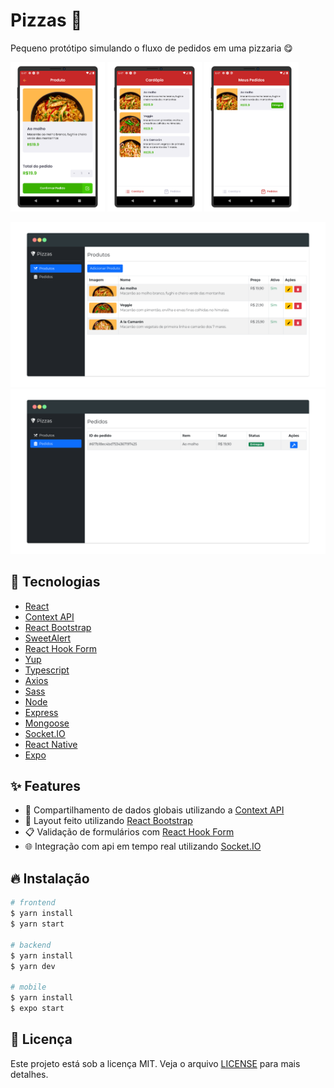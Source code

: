 # Pizzas 🍕

Pequeno protótipo simulando o fluxo de pedidos em uma pizzaria 😋

<p>
  <img src="./screenshots/photo-01.png" width="30%" />
  <img src="./screenshots/photo-02.png" width="30%" />
  <img src="./screenshots/photo-03.png" width="30%" />
</p>

![Screenshot 4](screenshots/photo-04.png)
![Screenshot 5](screenshots/photo-05.png)

## 🚀 Tecnologias

- [React](https://pt-br.reactjs.org/)
- [Context API](https://pt-br.reactjs.org/docs/context.html)
- [React Bootstrap](https://react-bootstrap.github.io/)
- [SweetAlert](https://sweetalert2.github.io/)
- [React Hook Form](https://react-hook-form.com/get-started)
- [Yup](https://github.com/jquense/yup)
- [Typescript](https://www.typescriptlang.org/)
- [Axios](https://github.com/axios/axios)
- [Sass](https://sass-lang.com/)
- [Node](https://nodejs.org/en/)
- [Express](https://expressjs.com/pt-br/)
- [Mongoose](https://mongoosejs.com/)
- [Socket.IO](https://socket.io/)
- [React Native](https://reactnative.dev/)
- [Expo](https://docs.expo.dev/)

## ✨ Features

- 📂 Compartilhamento de dados globais utilizando a [Context API](https://pt-br.reactjs.org/docs/context.html)
- 💅 Layout feito utilizando [React Bootstrap](https://react-bootstrap.github.io/)
- 📋 Validação de formulários com [React Hook Form](https://react-hook-form.com/get-started)
- 🌐 Integração com api em tempo real utilizando [Socket.IO](https://socket.io/)

## 🔥 Instalação

```bash
# frontend
$ yarn install
$ yarn start

# backend
$ yarn install
$ yarn dev

# mobile
$ yarn install
$ expo start
```

## 📝 Licença

Este projeto está sob a licença MIT. Veja o arquivo [LICENSE](LICENSE) para mais detalhes.
